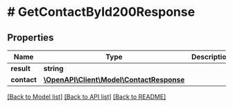 # # GetContactById200Response

## Properties

Name | Type | Description | Notes
------------ | ------------- | ------------- | -------------
**result** | **string** |  | [optional]
**contact** | [**\OpenAPI\Client\Model\ContactResponse**](ContactResponse.md) |  | [optional]

[[Back to Model list]](../../README.md#models) [[Back to API list]](../../README.md#endpoints) [[Back to README]](../../README.md)
